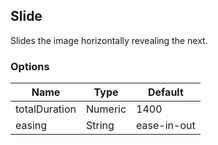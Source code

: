 ---
---

## Slide

Slides the image horizontally revealing the next.

### Options

| Name | Type | Default |
|------|------|---------|
| totalDuration | Numeric | 1400 |
| easing | String | ease-in-out |
